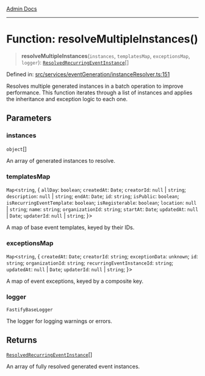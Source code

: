 [Admin Docs](/)

***

# Function: resolveMultipleInstances()

> **resolveMultipleInstances**(`instances`, `templatesMap`, `exceptionsMap`, `logger`): [`ResolvedRecurringEventInstance`](../../../../drizzle/tables/recurringEventInstances/type-aliases/ResolvedRecurringEventInstance.md)[]

Defined in: [src/services/eventGeneration/instanceResolver.ts:151](https://github.com/Sourya07/talawa-api/blob/4e4298c85a0d2c28affa824f2aab7ec32b5f3ac5/src/services/eventGeneration/instanceResolver.ts#L151)

Resolves multiple generated instances in a batch operation to improve performance.
This function iterates through a list of instances and applies the inheritance and
exception logic to each one.

## Parameters

### instances

`object`[]

An array of generated instances to resolve.

### templatesMap

`Map`\<`string`, \{ `allDay`: `boolean`; `createdAt`: `Date`; `creatorId`: `null` \| `string`; `description`: `null` \| `string`; `endAt`: `Date`; `id`: `string`; `isPublic`: `boolean`; `isRecurringEventTemplate`: `boolean`; `isRegisterable`: `boolean`; `location`: `null` \| `string`; `name`: `string`; `organizationId`: `string`; `startAt`: `Date`; `updatedAt`: `null` \| `Date`; `updaterId`: `null` \| `string`; \}\>

A map of base event templates, keyed by their IDs.

### exceptionsMap

`Map`\<`string`, \{ `createdAt`: `Date`; `creatorId`: `string`; `exceptionData`: `unknown`; `id`: `string`; `organizationId`: `string`; `recurringEventInstanceId`: `string`; `updatedAt`: `null` \| `Date`; `updaterId`: `null` \| `string`; \}\>

A map of event exceptions, keyed by a composite key.

### logger

`FastifyBaseLogger`

The logger for logging warnings or errors.

## Returns

[`ResolvedRecurringEventInstance`](../../../../drizzle/tables/recurringEventInstances/type-aliases/ResolvedRecurringEventInstance.md)[]

An array of fully resolved generated event instances.
